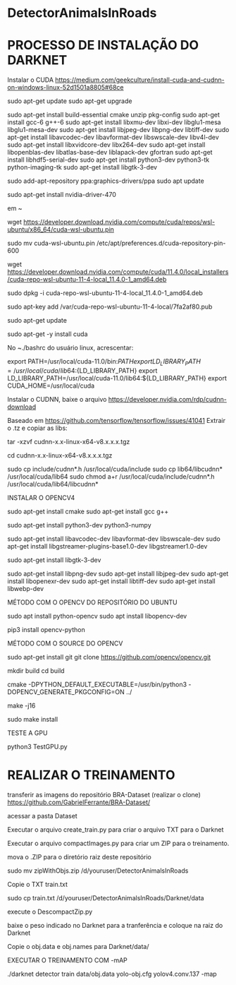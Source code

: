 # DetectorAnimalsInRoads

# PROCESSO DE INSTALAÇÃO DO DARKNET

Instalar o CUDA
https://medium.com/geekculture/install-cuda-and-cudnn-on-windows-linux-52d1501a8805#68ce

sudo apt-get update
sudo apt-get upgrade

sudo apt-get install build-essential cmake unzip pkg-config
sudo apt-get install gcc-6 g++-6 
sudo apt-get install libxmu-dev libxi-dev libglu1-mesa libglu1-mesa-dev
sudo apt-get install libjpeg-dev libpng-dev libtiff-dev
sudo apt-get install libavcodec-dev libavformat-dev libswscale-dev libv4l-dev
sudo apt-get install libxvidcore-dev libx264-dev
sudo apt-get install libopenblas-dev libatlas-base-dev liblapack-dev gfortran
sudo apt-get install libhdf5-serial-dev
sudo apt-get install python3-dev python3-tk python-imaging-tk
sudo apt-get install libgtk-3-dev

sudo add-apt-repository ppa:graphics-drivers/ppa
sudo apt update

sudo apt-get install nvidia-driver-470

em ~

wget https://developer.download.nvidia.com/compute/cuda/repos/wsl-ubuntu/x86_64/cuda-wsl-ubuntu.pin

sudo mv cuda-wsl-ubuntu.pin /etc/apt/preferences.d/cuda-repository-pin-600

wget https://developer.download.nvidia.com/compute/cuda/11.4.0/local_installers/cuda-repo-wsl-ubuntu-11-4-local_11.4.0-1_amd64.deb

sudo dpkg -i cuda-repo-wsl-ubuntu-11-4-local_11.4.0-1_amd64.deb

sudo apt-key add /var/cuda-repo-wsl-ubuntu-11-4-local/7fa2af80.pub

sudo apt-get update

sudo apt-get -y install cuda


No ~./bashrc do usuário linux, acrescentar:

export PATH=/usr/local/cuda-11.0/bin:${PATH}
export LD_LIBRARY_PATH=/usr/local/cuda/lib64:${LD_LIBRARY_PATH}
export LD_LIBRARY_PATH=/usr/local/cuda-11.0/lib64:${LD_LIBRARY_PATH}
export CUDA_HOME=/usr/local/cuda

Instalar o CUDNN, baixe o arquivo
https://developer.nvidia.com/rdp/cudnn-download


Baseado em https://github.com/tensorflow/tensorflow/issues/41041 
Extrair o .tz e copiar as libs:

tar -xzvf cudnn-x.x-linux-x64-v8.x.x.x.tgz

cd cudnn-x.x-linux-x64-v8.x.x.x.tgz

sudo cp include/cudnn*.h /usr/local/cuda/include
sudo cp lib64/libcudnn* /usr/local/cuda/lib64
sudo chmod a+r /usr/local/cuda/include/cudnn*.h /usr/local/cuda/lib64/libcudnn*


INSTALAR O OPENCV4

sudo apt-get install cmake
sudo apt-get install gcc g++

sudo apt-get install python3-dev python3-numpy

sudo apt-get install libavcodec-dev libavformat-dev libswscale-dev
sudo apt-get install libgstreamer-plugins-base1.0-dev libgstreamer1.0-dev


sudo apt-get install libgtk-3-dev

sudo apt-get install libpng-dev
sudo apt-get install libjpeg-dev
sudo apt-get install libopenexr-dev
sudo apt-get install libtiff-dev
sudo apt-get install libwebp-dev

MÉTODO COM O OPENCV DO REPOSITÓRIO DO UBUNTU

sudo apt install python-opencv
sudo apt install libopencv-dev

pip3 install opencv-python


MÉTODO COM O SOURCE DO OPENCV

sudo apt-get install git
git clone https://github.com/opencv/opencv.git


mkdir build
cd build

cmake -DPYTHON_DEFAULT_EXECUTABLE=/usr/bin/python3 -DOPENCV_GENERATE_PKGCONFIG=ON ../

make -j16

sudo make install

TESTE A GPU

python3 TestGPU.py


# REALIZAR O TREINAMENTO


transferir as imagens do repositório BRA-Dataset (realizar o clone)
https://github.com/GabrielFerrante/BRA-Dataset/

acessar a pasta Dataset

Executar o arquivo create_train.py para criar o arquivo TXT para o Darknet

Executar o arquivo compactImages.py para criar um ZIP para o treinamento.

mova o .ZIP para o diretório raiz deste repositório

sudo mv zipWithObjs.zip /d/youruser/DetectorAnimalsInRoads

Copie o TXT train.txt

sudo cp train.txt /d/youruser/DetectorAnimalsInRoads/Darknet/data

execute o DescompactZip.py 

baixe o peso indicado no Darknet para a tranferência e coloque na raiz do Darknet

Copie o obj.data e obj.names para Darknet/data/

EXECUTAR O TREINAMENTO COM -mAP

./darknet detector train data/obj.data yolo-obj.cfg yolov4.conv.137 -map




